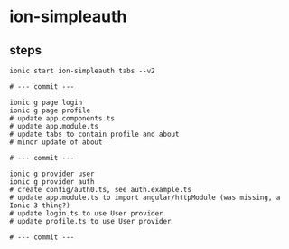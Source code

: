 # ion-simpleauth

## steps

    ionic start ion-simpleauth tabs --v2

    # --- commit ---

    ionic g page login
    ionic g page profile
    # update app.components.ts
    # update app.module.ts
    # update tabs to contain profile and about
    # minor update of about

    # --- commit ---

    ionic g provider user
    ionic g provider auth
    # create config/auth0.ts, see auth.example.ts
    # update app.module.ts to import angular/httpModule (was missing, a Ionic 3 thing?)
    # update login.ts to use User provider
    # update profile.ts to use User provider

    # --- commit ---
